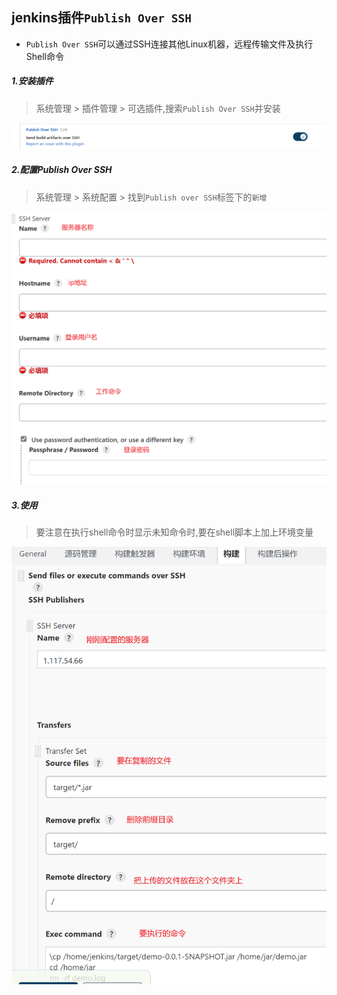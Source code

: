 ## jenkins插件`Publish Over SSH`

- `Publish Over SSH`可以通过SSH连接其他Linux机器，远程传输文件及执行Shell命令

##### 1.安装插件

> 系统管理 > 插件管理 > 可选插件,搜索`Publish Over SSH`并安装

![image-20220812093115235](../../../assets/image-20220812093115235.png)

##### 2.配置Publish Over SSH

> 系统管理 > 系统配置 > 找到`Publish over SSH`标签下的`新增`

![](../../../assets/image-20220812094052537.png)

##### 3.使用

> 要注意在执行shell命令时显示未知命令时,要在shell脚本上加上环境变量

![](../../../assets/image-20220812104854418.png)